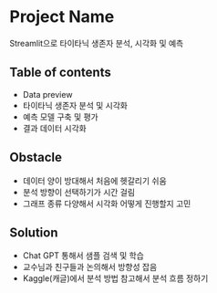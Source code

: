 # Project Name

Streamlit으로 타이타닉 생존자 분석, 시각화 및 예측

## Table of contents
- Data preview
- 타이타닉 생존자 분석 및 시각화
- 예측 모델 구축 및 평가
- 결과 데이터 시각화


## Obstacle
- 데이터 양이 방대해서 처음에 헷갈리기 쉬움
- 분석 방향이 선택하기가 시간 걸림
- 그래프 종류 다양해서 시각화 어떻게 진행할지 고민

## Solution
- Chat GPT 통해서 샘플 검색 및 학습
- 교수님과 친구들과 논의해서 방향성 잡음
- Kaggle(캐글)에서 분석 방법 참고해서 분석 흐름 정하기 


